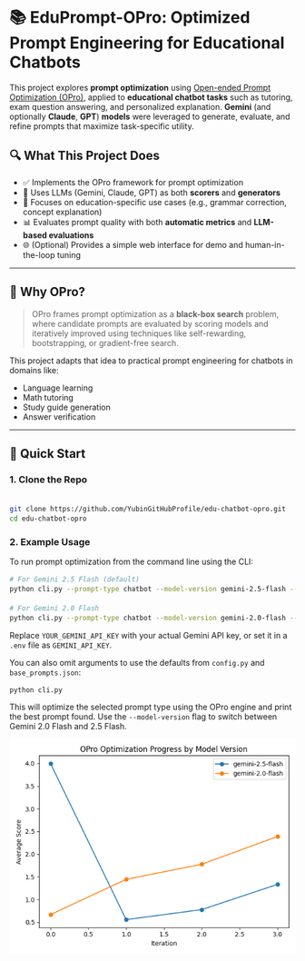 # 📚 EduPrompt-OPro: Optimized Prompt Engineering for Educational Chatbots

This project explores **prompt optimization** using [Open-ended Prompt Optimization (OPro)](https://arxiv.org/abs/2309.03409), applied to **educational chatbot tasks** such as tutoring, exam question answering, and personalized explanation. **Gemini** (and optionally **Claude**, **GPT**) **models** were leveraged to generate, evaluate, and refine prompts that maximize task-specific utility.

## 🔍 What This Project Does

- ✅ Implements the OPro framework for prompt optimization
- 🤖 Uses LLMs (Gemini, Claude, GPT) as both **scorers** and **generators**
- 🎯 Focuses on education-specific use cases (e.g., grammar correction, concept explanation)
- 📊 Evaluates prompt quality with both **automatic metrics** and **LLM-based evaluations**
- 🌐 (Optional) Provides a simple web interface for demo and human-in-the-loop tuning

---

## 🧠 Why OPro?

> OPro frames prompt optimization as a **black-box search** problem, where candidate prompts are evaluated by scoring models and iteratively improved using techniques like self-rewarding, bootstrapping, or gradient-free search.

This project adapts that idea to practical prompt engineering for chatbots in domains like:

- Language learning
- Math tutoring
- Study guide generation
- Answer verification

---

## 🚀 Quick Start

### 1. Clone the Repo

```bash

git clone https://github.com/YubinGitHubProfile/edu-chatbot-opro.git
cd edu-chatbot-opro
```

### 2. Example Usage

To run prompt optimization from the command line using the CLI:

```bash
# For Gemini 2.5 Flash (default)
python cli.py --prompt-type chatbot --model-version gemini-2.5-flash --num-iterations 5 --candidates-per-iter 4 --temperature 0.6 --api-key YOUR_GEMINI_API_KEY

# For Gemini 2.0 Flash
python cli.py --prompt-type chatbot --model-version gemini-2.0-flash --num-iterations 5 --candidates-per-iter 4 --temperature 0.6 --api-key YOUR_GEMINI_API_KEY
```

Replace `YOUR_GEMINI_API_KEY` with your actual Gemini API key, or set it in a `.env` file as `GEMINI_API_KEY`.

You can also omit arguments to use the defaults from `config.py` and `base_prompts.json`:

```bash
python cli.py
```

This will optimize the selected prompt type using the OPro engine and print the best prompt found. Use the `--model-version` flag to switch between Gemini 2.0 Flash and 2.5 Flash.

![OPro Optimization Progress](results/opro_plot.png)
